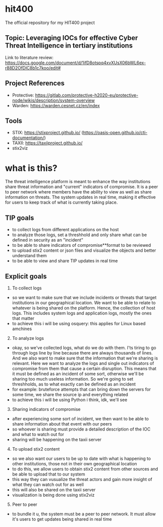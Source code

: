# hit400
The official repository for my HIT400 project

## Topic: Leveraging IOCs for effective Cyber Threat Intelligence in tertiary institutions

Link to literature review: https://docs.google.com/document/d/1ifD8otspq4xvXUsX06bWL6ex-r88D2OfDlC8b1c7koo/edit#

## Project References
- Protective: https://gitlab.com/protective-h2020-eu/protective-node/wikis/description/system-overview
- Warden: https://warden.cesnet.cz/en/index

## Tools
- STIX: https://stixproject.github.io/ (https://oasis-open.github.io/cti-documentation/)
- TAXII: https://taxiiproject.github.io/
- stix2viz
  

# what is this?

The threat intelligence platform is meant to enhance the way institutions share threat information and "current" indicators of compromise. It is a peer to peer network where members have the ability to view as well as share information on threats. The system updates in real time, making it effective for users to keep track of what is currently taking place.

## TIP goals

- to collect logs from different applications on the host
- to analyze those logs, set a threshhold and only share what can be defined in security as an "incident"
- to be able to share indicators of compromise**format to be reviewed
- to upload stix2 content or json files and visualize the objects and better understand them
- to be able to view and share TIP updates in real time

## Explicit goals

1. To collect logs

- so we want to make sure that we include incidents or threats that target institutions in our geographical location. We want to be able to relate to whatever is being shared on the platform. Hence, the collection of host logs. This includes system logs and application logs, mostly the ones that matter
- to achieve this i will be using osquery: this applies for Linux based amchines

2. To analyze logs

- okay, so we've collected logs, what do we do with them. I'ts tiring to go through logs line by line because there are always thousands of lines. And we also want to make sure that the information that we're sharing is relevant. Here we want to analyze the logs and single out indicators of compromise from them that cause a certain disruption. This means that it must be defined as an incident of some sort, otherwise we'll be sharing too much useless information. So we're going to set threshholds, as to what exactly can be defined as an incident
- for example: bruteforce attempts that can bring down the servers for some time, we share the source ip and everything related
- to achieve this i will be using Python i think, idk, we'll see

3. Sharing indicators of compromise

- after experiencing some sort of incident, we then want to be able to share information about that event with our peers
- so whoever is sharing must provide a detailed description of the IOC and what to watch out for
- sharing will be happening on the taxii server

4. To upload stix2 content

- so we also want our users to be up to date with what is happening to other institutions, those not in their own geographical location
- to do this, we allow users to obtain stix2 content from other sources and be able to upload that to our system
- this way they can vusualize the threat actors and gain more insight of what they can watch out for as well
- this will also be shared on the taxii server
- visualization is being done using stix2viz


5. Peer to peer

- to bundle it u, the system must be a peer to peer network. It must allow it's users to get updates being shared in real time
